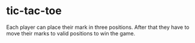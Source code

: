# tic-tac-toe
Each player can place their mark in three positions. After that they have to move their marks to valid positions to win the game.

